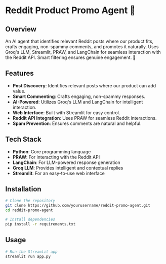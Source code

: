 # Reddit Product Promo Agent 🤖

## Overview
An AI agent that identifies relevant Reddit posts where our product fits, crafts engaging, non-spammy comments, and promotes it naturally. Uses Groq's LLM, Streamlit, PRAW, and LangChain for seamless interaction with the Reddit API. Smart filtering ensures genuine engagement. 🚀

## Features
- **Post Discovery**: Identifies relevant posts where our product can add value.
- **Smart Commenting**: Crafts engaging, non-spammy responses.
- **AI-Powered**: Utilizes Groq's LLM and LangChain for intelligent interaction.
- **Web Interface**: Built with Streamlit for easy control.
- **Reddit API Integration**: Uses PRAW for seamless Reddit interactions.
- **Spam Prevention**: Ensures comments are natural and helpful.

## Tech Stack
- **Python**: Core programming language
- **PRAW**: For interacting with the Reddit API
- **LangChain**: For LLM-powered response generation
- **Groq LLM**: Provides intelligent and contextual replies
- **Streamlit**: For an easy-to-use web interface

## Installation
```bash
# Clone the repository
git clone https://github.com/yourusername/reddit-promo-agent.git
cd reddit-promo-agent

# Install dependencies
pip install -r requirements.txt
```

## Usage
```bash
# Run the Streamlit app
streamlit run app.py
```
